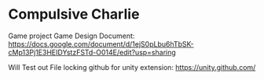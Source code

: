 # Compulsive Charlie
Game project
Game Design Document:
https://docs.google.com/document/d/1ejS0pLbu6hTbSK-cMp13Pj1E3HEIDYstzFSTd-O014E/edit?usp=sharing

Will Test out File locking github for unity extension:
https://unity.github.com/
